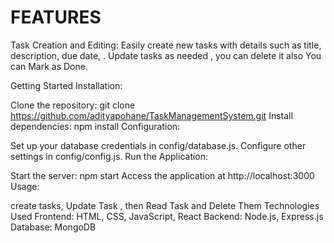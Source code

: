 # FEATURES

Task Creation and Editing: 
Easily create new tasks with details such as title,
description, due date, . Update tasks as needed ,
you can delete it also You can Mark as Done.

Getting Started
Installation:

Clone the repository: git clone https://github.com/adityapohane/TaskManagementSystem.git
Install dependencies: npm install
Configuration:

Set up your database credentials in config/database.js.
Configure other settings in config/config.js.
Run the Application:

Start the server: npm start
Access the application at http://localhost:3000
Usage:

 create tasks, Update Task , then Read Task and Delete Them
Technologies Used
Frontend: HTML, CSS, JavaScript, React 
Backend: Node.js, Express.js
Database: MongoDB
